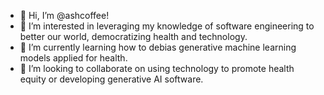 - 👋 Hi, I’m @ashcoffee!
- 👀 I’m interested in leveraging my knowledge of software engineering to better our world, democratizing health and technology.
- 🌱 I’m currently learning how to debias generative machine learning models applied for health.
- 💞️ I’m looking to collaborate on using technology to promote health equity or developing generative AI software.

<!---
ashroice/ashroice is a ✨ special ✨ repository because its `README.md` (this file) appears on your GitHub profile.
You can click the Preview link to take a look at your changes.
--->
